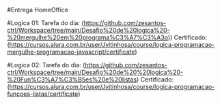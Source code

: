 #Entrega HomeOffice 

#Logica 01:
Tarefa do dia: (https://github.com/zesantos-ctrl/Workspace/tree/main/Desafio%20de%20logica%20-%20mergulhe%20em%20programa%C3%A7%C3%A3o))
Certificado: (https://cursos.alura.com.br/user/Jvitinhosa/course/logica-programacao-mergulhe-programacao-javascript/certificate)

#Logica 02:
Tarefa do dia:  (https://github.com/zesantos-ctrl/Workspace/tree/main/Desafio%20de%20%20logica%20-%20Fun%C3%A7%C3%B5es%20e%20listas)
Certificado:  (https://cursos.alura.com.br/user/Jvitinhosa/course/logica-programacao-funcoes-listas/certificate)


